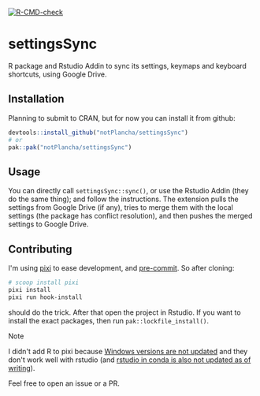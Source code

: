 <!-- badges: start -->
[![R-CMD-check](https://github.com/notPlancha/settingsSync/actions/workflows/R-CMD-check.yaml/badge.svg)](https://github.com/notPlancha/settingsSync/actions/workflows/R-CMD-check.yaml)
<!-- badges: end -->

# settingsSync
R package and Rstudio Addin to sync its settings, keymaps and keyboard shortcuts, using Google Drive.

## Installation
Planning to submit to CRAN, but for now you can install it from github:
```r
devtools::install_github("notPlancha/settingsSync")
# or
pak::pak("notPlancha/settingsSync")
```

## Usage
You can directly call `settingsSync::sync()`, or use the Rstudio Addin (they do the same thing); and follow the instructions. The extension pulls the settings from Google Drive (if any), tries to merge them with the local settings (the package has conflict resolution), and then pushes the merged settings to Google Drive.

## Contributing
I'm using [pixi](https://github.com/prefix-dev/pixi) to ease development, and [pre-commit](https://pre-commit.com/). So after cloning:

```bash
# scoop install pixi
pixi install
pixi run hook-install
```
should do the trick. After that open the project in Rstudio. If you want to 
install the exact packages, then run `pak::lockfile_install()`.

> [!NOTE]  
> I didn't add R to pixi because [Windows versions are not updated](https://github.com/conda-forge/r-base-feedstock/issues/248) and they don't work well  with rstudio (and [rstudio in conda is also not updated as of writing](https://github.com/conda-forge/rstudio-feedstock/issues/29)).

Feel free to open an issue or a PR.
